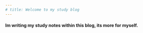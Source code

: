 ```yaml
---
# title: Welcome to my study blog
---
```

#### Im writing my study notes within this blog, its more for myself.
